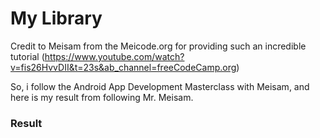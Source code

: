 # My Library

Credit to Meisam from the Meicode.org for providing such an incredible tutorial (https://www.youtube.com/watch?v=fis26HvvDII&t=23s&ab_channel=freeCodeCamp.org)

So, i follow the Android App Development Masterclass with Meisam, and here is my result from following Mr. Meisam.

### Result
